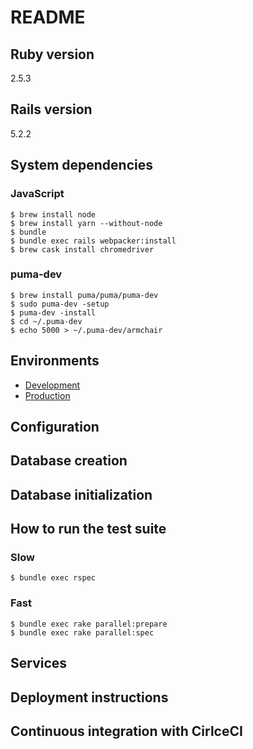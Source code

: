 # README

## Ruby version

2.5.3

## Rails version

5.2.2

## System dependencies

### JavaScript

    $ brew install node
    $ brew install yarn --without-node
    $ bundle
    $ bundle exec rails webpacker:install
    $ brew cask install chromedriver

### puma-dev

    $ brew install puma/puma/puma-dev
    $ sudo puma-dev -setup
    $ puma-dev -install
    $ cd ~/.puma-dev
    $ echo 5000 > ~/.puma-dev/armchair

## Environments

* [Development](http://armchair.test)
* [Production](https://www.armchairdj.com)

## Configuration

## Database creation

## Database initialization

## How to run the test suite

### Slow

    $ bundle exec rspec

### Fast

    $ bundle exec rake parallel:prepare
    $ bundle exec rake parallel:spec

## Services

## Deployment instructions

## Continuous integration with CirlceCI
